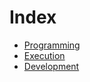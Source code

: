 # Index

- [Programming](Programming.md)
- [Execution](Execution.md)
- [Development](Development.md)

